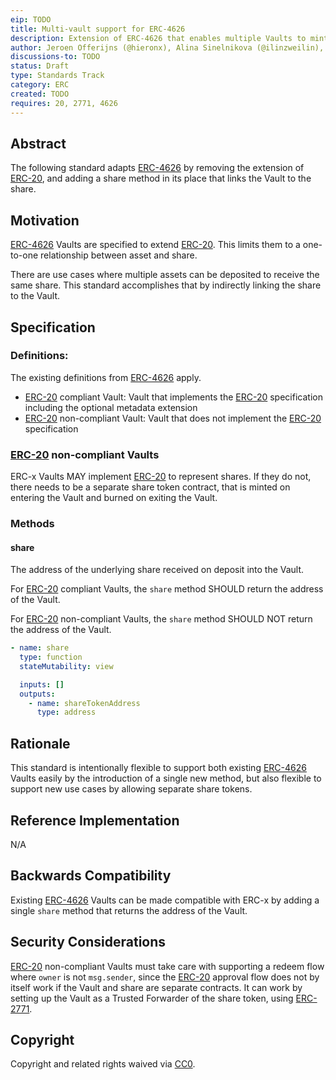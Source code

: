 ```yaml
---
eip: TODO
title: Multi-vault support for ERC-4626 
description: Extension of ERC-4626 that enables multiple Vaults to mint a single ERC-20
author: Jeroen Offerijns (@hieronx), Alina Sinelnikova (@ilinzweilin), Vikram Arun (@vikramarun), Joey Santoro (@joeysantoro), Farhaan Ali (@0xfarhaan)
discussions-to: TODO
status: Draft
type: Standards Track
category: ERC
created: TODO
requires: 20, 2771, 4626
---
```


## Abstract

The following standard adapts [ERC-4626](./eip-4626.md) by removing the extension of [ERC-20](./eip-20.md), and adding a share method in its place that links the Vault to the share.

## Motivation

[ERC-4626](./eip-4626.md) Vaults are specified to extend [ERC-20](./eip-20.md). This limits them to a one-to-one relationship between asset and share.

There are use cases where multiple assets can be deposited to receive the same share. This standard accomplishes that by indirectly linking the share to the Vault.

## Specification

### Definitions:

The existing definitions from [ERC-4626](./eip-4626.md) apply.

- [ERC-20](./eip-20.md) compliant Vault: Vault that implements the [ERC-20](./eip-20.md) specification including the optional metadata extension
- [ERC-20](./eip-20.md) non-compliant Vault: Vault that does not implement the [ERC-20](./eip-20.md) specification

### [ERC-20](./eip-20.md) non-compliant Vaults

ERC-x Vaults MAY implement [ERC-20](./eip-20.md) to represent shares. If they do not, there needs to be a separate share token contract, that is minted on entering the Vault and burned on exiting the Vault.

### Methods

#### share

The address of the underlying share received on deposit into the Vault.

For [ERC-20](./eip-20.md) compliant Vaults, the `share` method SHOULD return the address of the Vault.

For [ERC-20](./eip-20.md) non-compliant Vaults, the `share` method SHOULD NOT return the address of the Vault.

```yaml
- name: share
  type: function
  stateMutability: view

  inputs: []
  outputs:
    - name: shareTokenAddress
      type: address
```

## Rationale

This standard is intentionally flexible to support both existing [ERC-4626](./eip-4626.md) Vaults easily by the introduction of a single new method, but also flexible to support new use cases by allowing separate share tokens.

## Reference Implementation

N/A

## Backwards Compatibility

Existing [ERC-4626](./eip-4626.md) Vaults can be made compatible with ERC-x by adding a single `share` method that returns the address of the Vault.

## Security Considerations

[ERC-20](./eip-20.md) non-compliant Vaults must take care with supporting a redeem flow where `owner` is not `msg.sender`, since the [ERC-20](./eip-20.md) approval flow does not by itself work if the Vault and share are separate contracts. It can work by setting up the Vault as a Trusted Forwarder of the share token, using [ERC-2771](./eip-2771.md).

## Copyright

Copyright and related rights waived via [CC0](../LICENSE.md).
